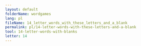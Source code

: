```yaml
---
layout: default
folderName: wordgames
lang: pl
fileName: 14_letter_words_with_these_letters_and_a_blank
permalink: pl/14-letter-words-with-these-letters-and-a-blank
tool: 14-letter-words-with-blanks
letter: 14
---
```

